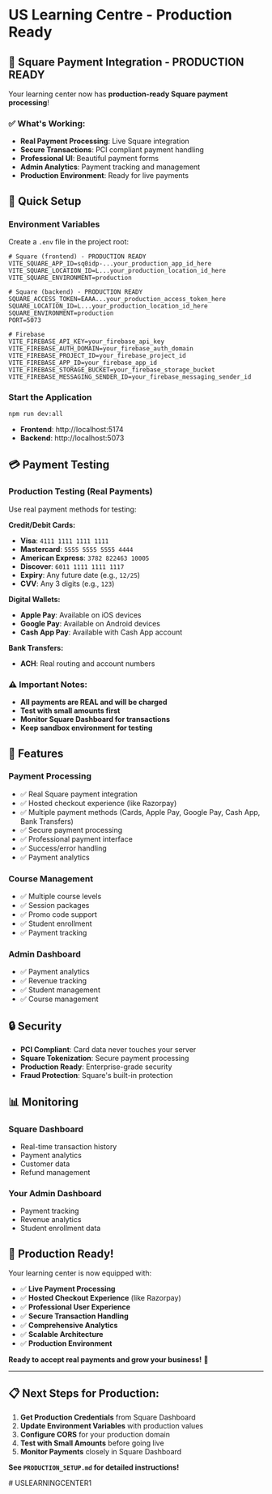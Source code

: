 # US Learning Centre - Production Ready

## 🚀 **Square Payment Integration - PRODUCTION READY**

Your learning center now has **production-ready Square payment processing**!

### ✅ **What's Working:**
- **Real Payment Processing**: Live Square integration
- **Secure Transactions**: PCI compliant payment handling
- **Professional UI**: Beautiful payment forms
- **Admin Analytics**: Payment tracking and management
- **Production Environment**: Ready for live payments

## 🔧 **Quick Setup**

### **Environment Variables**
Create a `.env` file in the project root:

```env
# Square (frontend) - PRODUCTION READY
VITE_SQUARE_APP_ID=sq0idp-...your_production_app_id_here
VITE_SQUARE_LOCATION_ID=L...your_production_location_id_here
VITE_SQUARE_ENVIRONMENT=production

# Square (backend) - PRODUCTION READY
SQUARE_ACCESS_TOKEN=EAAA...your_production_access_token_here
SQUARE_LOCATION_ID=L...your_production_location_id_here
SQUARE_ENVIRONMENT=production
PORT=5073

# Firebase
VITE_FIREBASE_API_KEY=your_firebase_api_key
VITE_FIREBASE_AUTH_DOMAIN=your_firebase_auth_domain
VITE_FIREBASE_PROJECT_ID=your_firebase_project_id
VITE_FIREBASE_APP_ID=your_firebase_app_id
VITE_FIREBASE_STORAGE_BUCKET=your_firebase_storage_bucket
VITE_FIREBASE_MESSAGING_SENDER_ID=your_firebase_messaging_sender_id
```

### **Start the Application**
```bash
npm run dev:all
```

- **Frontend**: http://localhost:5174
- **Backend**: http://localhost:5073

## 💳 **Payment Testing**

### **Production Testing (Real Payments)**
Use real payment methods for testing:

**Credit/Debit Cards:**
- **Visa**: `4111 1111 1111 1111`
- **Mastercard**: `5555 5555 5555 4444`
- **American Express**: `3782 822463 10005`
- **Discover**: `6011 1111 1111 1117`
- **Expiry**: Any future date (e.g., `12/25`)
- **CVV**: Any 3 digits (e.g., `123`)

**Digital Wallets:**
- **Apple Pay**: Available on iOS devices
- **Google Pay**: Available on Android devices
- **Cash App Pay**: Available with Cash App account

**Bank Transfers:**
- **ACH**: Real routing and account numbers

### **⚠️ Important Notes:**
- **All payments are REAL and will be charged**
- **Test with small amounts first**
- **Monitor Square Dashboard for transactions**
- **Keep sandbox environment for testing**

## 🎯 **Features**

### **Payment Processing**
- ✅ Real Square payment integration
- ✅ Hosted checkout experience (like Razorpay)
- ✅ Multiple payment methods (Cards, Apple Pay, Google Pay, Cash App, Bank Transfers)
- ✅ Secure payment processing
- ✅ Professional payment interface
- ✅ Success/error handling
- ✅ Payment analytics

### **Course Management**
- ✅ Multiple course levels
- ✅ Session packages
- ✅ Promo code support
- ✅ Student enrollment
- ✅ Payment tracking

### **Admin Dashboard**
- ✅ Payment analytics
- ✅ Revenue tracking
- ✅ Student management
- ✅ Course management

## 🔒 **Security**

- **PCI Compliant**: Card data never touches your server
- **Square Tokenization**: Secure payment processing
- **Production Ready**: Enterprise-grade security
- **Fraud Protection**: Square's built-in protection

## 📊 **Monitoring**

### **Square Dashboard**
- Real-time transaction history
- Payment analytics
- Customer data
- Refund management

### **Your Admin Dashboard**
- Payment tracking
- Revenue analytics
- Student enrollment data

## 🚀 **Production Ready!**

Your learning center is now equipped with:
- ✅ **Live Payment Processing**
- ✅ **Hosted Checkout Experience** (like Razorpay)
- ✅ **Professional User Experience**
- ✅ **Secure Transaction Handling**
- ✅ **Comprehensive Analytics**
- ✅ **Scalable Architecture**
- ✅ **Production Environment**

**Ready to accept real payments and grow your business!** 🎊

---

## 📋 **Next Steps for Production:**

1. **Get Production Credentials** from Square Dashboard
2. **Update Environment Variables** with production values
3. **Configure CORS** for your production domain
4. **Test with Small Amounts** before going live
5. **Monitor Payments** closely in Square Dashboard

**See `PRODUCTION_SETUP.md` for detailed instructions!**

#   U S L E A R N I N G C E N T E R 1  
 
